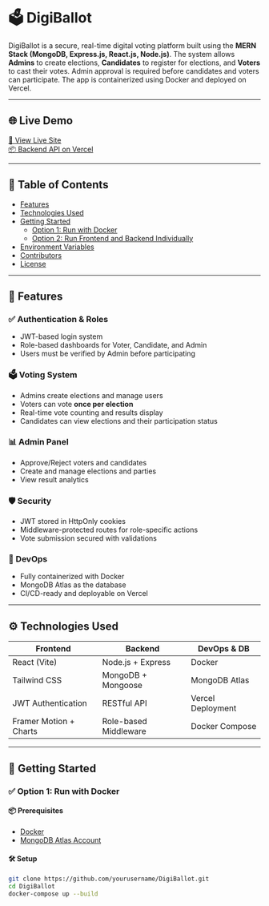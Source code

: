 # 🗳️ DigiBallot

DigiBallot is a secure, real-time digital voting platform built using the **MERN Stack (MongoDB, Express.js, React.js, Node.js)**. The system allows **Admins** to create elections, **Candidates** to register for elections, and **Voters** to cast their votes. Admin approval is required before candidates and voters can participate. The app is containerized using Docker and deployed on Vercel.

---

## 🌐 Live Demo

[🔗 View Live Site](https://your-vercel-link.vercel.app)  
[📦 Backend API on Vercel](https://your-backend-api-link.vercel.app)

---

## 📑 Table of Contents

- [Features](#-features)
- [Technologies Used](#️-technologies-used)
- [Getting Started](#-getting-started)
  - [Option 1: Run with Docker](#option-1-run-with-docker)
  - [Option 2: Run Frontend and Backend Individually](#option-2-run-frontend-and-backend-individually)
- [Environment Variables](#-environment-variables)
- [Contributors](#-contributors)
- [License](#-license)

---

## 🧠 Features

### ✅ Authentication & Roles

- JWT-based login system
- Role-based dashboards for Voter, Candidate, and Admin
- Users must be verified by Admin before participating

### 🗳️ Voting System

- Admins create elections and manage users
- Voters can vote **once per election**
- Real-time vote counting and results display
- Candidates can view elections and their participation status

### 📊 Admin Panel

- Approve/Reject voters and candidates
- Create and manage elections and parties
- View result analytics

### 🛡️ Security

- JWT stored in HttpOnly cookies
- Middleware-protected routes for role-specific actions
- Vote submission secured with validations

### 🐳 DevOps

- Fully containerized with Docker
- MongoDB Atlas as the database
- CI/CD-ready and deployable on Vercel

---

## ⚙️ Technologies Used

| Frontend                | Backend                  | DevOps & DB           |
|-------------------------|--------------------------|------------------------|
| React (Vite)            | Node.js + Express        | Docker                 |
| Tailwind CSS            | MongoDB + Mongoose       | MongoDB Atlas          |
| JWT Authentication      | RESTful API              | Vercel Deployment      |
| Framer Motion + Charts  | Role-based Middleware    | Docker Compose         |

---

## 🚀 Getting Started

### ✅ Option 1: Run with Docker

#### 📦 Prerequisites

- [Docker](https://www.docker.com/)
- [MongoDB Atlas Account](https://www.mongodb.com/atlas/database)

#### 🛠️ Setup

```bash
git clone https://github.com/yourusername/DigiBallot.git
cd DigiBallot
docker-compose up --build
```
